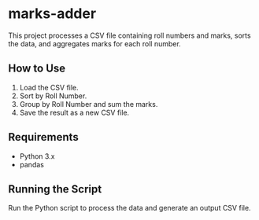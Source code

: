 # marks-adder


This project processes a CSV file containing roll numbers and marks, sorts the data, and aggregates marks for each roll number.

## How to Use
1. Load the CSV file.
2. Sort by Roll Number.
3. Group by Roll Number and sum the marks.
4. Save the result as a new CSV file.

## Requirements
- Python 3.x
- pandas

## Running the Script
Run the Python script to process the data and generate an output CSV file.



